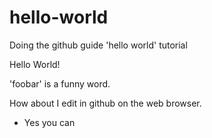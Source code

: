 # hello-world
Doing the github guide 'hello world' tutorial

Hello World!

'foobar' is a funny word.

How about I edit in github on the web browser.
- Yes you can

